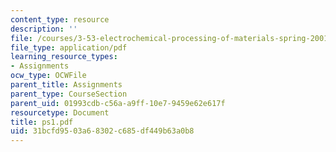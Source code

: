```yaml
---
content_type: resource
description: ''
file: /courses/3-53-electrochemical-processing-of-materials-spring-2001/31bcfd9503a68302c685df449b63a0b8_ps1.pdf
file_type: application/pdf
learning_resource_types:
- Assignments
ocw_type: OCWFile
parent_title: Assignments
parent_type: CourseSection
parent_uid: 01993cdb-c56a-a9ff-10e7-9459e62e617f
resourcetype: Document
title: ps1.pdf
uid: 31bcfd95-03a6-8302-c685-df449b63a0b8
---
```

